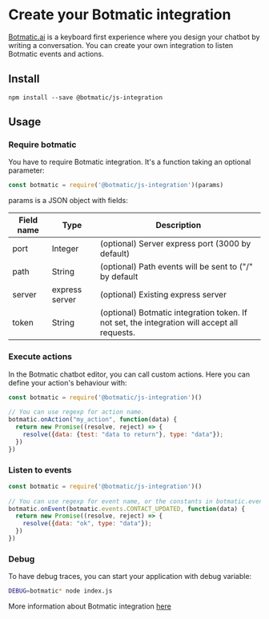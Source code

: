 # Create your Botmatic integration

[Botmatic.ai](https://botmatic.ai) is a keyboard first experience where you design your chatbot by writing a conversation.
You can create your own integration to listen Botmatic events and actions.

## Install

```shell
npm install --save @botmatic/js-integration
```

## Usage

### Require botmatic
You have to require Botmatic integration. It's a function taking an optional parameter:

```javascript
const botmatic = require('@botmatic/js-integration')(params)
```

params is a JSON object with fields:

| Field name | Type | Description            |
| ----------- | --------------- | ----------- |
| port        | Integer |(optional) Server express port (3000 by default) |
| path        | String | (optional) Path events will be sent to ("/" by default |
| server      | express server|(optional) Existing express server |
| token      | String | (optional) Botmatic integration token. If not set, the integration will accept all requests. |

### Execute actions

In the Botmatic chatbot editor, you can call custom actions.
Here you can define your action's behaviour with:

```javascript
const botmatic = require('@botmatic/js-integration')()
 
// You can use regexp for action name.
botmatic.onAction("my_action", function(data) {
  return new Promise((resolve, reject) => {
    resolve({data: {test: "data to return"}, type: "data"});
  })
})
```

### Listen to events
```javascript
const botmatic = require('@botmatic/js-integration')()
 
// You can use regexp for event name, or the constants in botmatic.events
botmatic.onEvent(botmatic.events.CONTACT_UPDATED, function(data) {
  return new Promise((resolve, reject) => {
    resolve({data: "ok", type: "data"});
  })
})
```

### Debug

To have debug traces, you can start your application with debug variable:
```bash
DEBUG=botmatic* node index.js
```

More information about Botmatic integration [here](https://botmatic.zendesk.com/hc/en-us/articles/115004171313-Get-started-with-custom-integrations)
